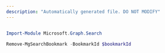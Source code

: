 ```yaml
---
description: "Automatically generated file. DO NOT MODIFY"
---
```


```powershell

Import-Module Microsoft.Graph.Search

Remove-MgSearchBookmark -BookmarkId $bookmarkId

```